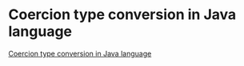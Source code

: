 # Coercion type conversion in Java language
[Coercion type conversion in Java language](https://aiwithcloud.com/2022/09/15/coercion_type_conversion_in_java_language/)